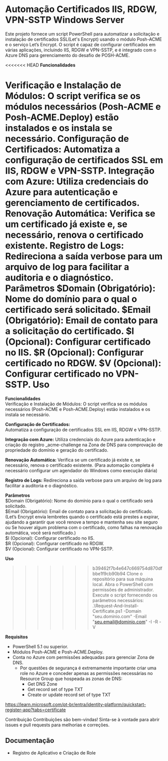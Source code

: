 # Automação Certificados IIS, RDGW, VPN-SSTP Windows Server

Este projeto fornece um script PowerShell para automatizar a solicitação e instalação de certificados SSL(Let's Encrypt) usando o módulo Posh-ACME e o serviço Let’s Encrypt. O script é capaz de configurar certificados em várias aplicações, incluindo IIS, RDGW e VPN-SSTP, e é integrado com o Azure DNS para gerenciamento do desafio de POSH-ACME.  

<<<<<<< HEAD
**Funcionalidades**

Verificação e Instalação de Módulos: O script verifica se os módulos necessários (Posh-ACME e Posh-ACME.Deploy) estão instalados e os instala se necessário.
Configuração de Certificados: Automatiza a configuração de certificados SSL em IIS, RDGW e VPN-SSTP.
Integração com Azure: Utiliza credenciais do Azure para autenticação e gerenciamento de certificados.
Renovação Automática: Verifica se um certificado já existe e, se necessário, renova o certificado existente.
Registro de Logs: Redireciona a saída verbose para um arquivo de log para facilitar a auditoria e o diagnóstico.
Parâmetros
$Domain (Obrigatório): Nome do domínio para o qual o certificado será solicitado.
$Email (Obrigatório): Email de contato para a solicitação do certificado.
$I (Opcional): Configurar certificado no IIS.
$R (Opcional): Configurar certificado no RDGW.
$V (Opcional): Configurar certificado no VPN-SSTP.
Uso
=======
**Funcionalidades**  
Verificação e Instalação de Módulos: O script verifica se os módulos necessários (Posh-ACME e Posh-ACME.Deploy) estão instalados e os instala se necessário.    

**Configuração de Certificados:**  
Automatiza a configuração de certificados SSL em IIS, RDGW e VPN-SSTP.

**Integração com Azure:** 
Utiliza credenciais do Azure para autenticação e criação do registro _acme-challenge na Zona de DNS para comprovação de propriedade do domínio e geração do certificado.

**Renovação Automática:**
Verifica se um certificado já existe e, se necessário, renova o certificado existente. (Para automação completa é necessário configurar um agendador do Windows como execução diária)

**Registro de Logs:** 
Redireciona a saída verbose para um arquivo de log para facilitar a auditoria e o diagnóstico.

**Parâmetros**  
$Domain (Obrigatório): Nome do domínio para o qual o certificado será solicitado.  
$Email (Obrigatório): Email de contato para a solicitação do certificado. (Let’s Encrypt envia lembretes quando o certificado está prestes a expirar, ajudando a garantir que você renove a tempo e mantenha seu site seguro ou Se houver algum problema com o certificado, como falhas na renovação automática, você será notificado.)  
$I (Opcional): Configurar certificado no IIS.  
$R (Opcional): Configurar certificado no RDGW.  
$V (Opcional): Configurar certificado no VPN-SSTP.  

**Uso**  
>>>>>>> b39462f7b4e647c669754d870dfbbe1f9cb90b94
Clone o repositório para sua máquina local.
Abra o PowerShell com permissões de administrador.
Execute o script fornecendo os parâmetros necessários:  
.\Request-And-Install-Certificate.ps1 -Domain "seu.dominio.com" -Email "seu.email@dominio.com" -I -R -V

**Requisitos**  
- PowerShell 5.1 ou superior.  
- Módulos Posh-ACME e Posh-ACME.Deploy.  
- Conta no Azure com permissões adequadas para gerenciar Zona de DNS.   
    - Por questões de segurança é extremamente importante criar uma role no Azure e conceder apenas as permissões necessárias no Resource Group que hospeada as zonas de DNS:  
      - Get DNS Zone   
      - Get record set of type TXT   
      - Create or update record set of type TXT  

https://learn.microsoft.com/pt-br/entra/identity-platform/quickstart-register-app?tabs=certificate
  
Contribuição
Contribuições são bem-vindas! Sinta-se à vontade para abrir issues e pull requests para melhorias e correções.

## Documentação  

- Registro de Aplicativo e Criação de Role

